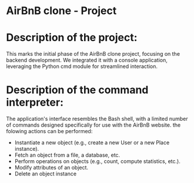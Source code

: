 # AirBnB clone - Project

# Description of the project:
This marks the initial phase of the AirBnB clone project,
focusing on the backend development.
We integrated it with a console application,
leveraging the Python cmd module for streamlined interaction.

# Description of the command interpreter:
The application's interface resembles the Bash shell,
with a limited number of commands designed specifically for use with the AirBnB website.
the folowing actions can be performed:
* Instantiate a new object (e.g., create a new User or a new Place instance).
* Fetch an object from a file, a database, etc.
* Perform operations on objects (e.g., count, compute statistics, etc.).
* Modify attributes of an object.
* Delete an object instance

